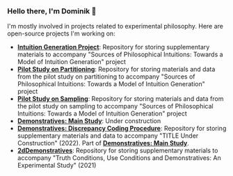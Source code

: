### Hello there, I'm Dominik 👋

<!--
**DominikDziedzic/DominikDziedzic** is a ✨ _special_ ✨ repository because its `README.md` (this file) appears on your GitHub profile.

Here are some ideas to get you started:

- 🔭 I’m currently working on ...
- 🌱 I’m currently learning ...
- 👯 I’m looking to collaborate on ...
- 🤔 I’m looking for help with ...
- 💬 Ask me about ...
- 📫 How to reach me: ...
- 😄 Pronouns: ...
- ⚡ Fun fact: ...
-->

I'm mostly involved in projects related to experimental philosophy. Here are open-source projects I'm working on:

- [**Intuition Generation Project**](https://github.com/DominikDziedzic/IntuitionGenerationProject): Repository for storing supplementary materials to accompany "Sources of Philosophical Intuitions: Towards a Model of Intuition Generation" project
- [**Pilot Study on Partitioning**](https://github.com/DominikDziedzic/PilotStudyPartitioning): Repository for storing materials and data from the pilot study on partitioning to accompany "Sources of Philosophical Intuitions: Towards a Model of Intuition Generation" project
- [**Pilot Study on Sampling**](https://github.com/DominikDziedzic/PilotStudySampling): Repository for storing materials and data from the pilot study on sampling to accompany "Sources of Philosophical Intuitions: Towards a Model of Intuition Generation" project
- [**Demonstratives: Main Study**](https://github.com/DominikDziedzic/2dDemonstratives): Under construction
- [**Demonstratives: Discrepancy Coding Procedure**](https://github.com/DominikDziedzic/DemonstrativesDiscrepancyCoding): Repository for storing supplementary materials and data to accompany "TITLE Under Construction" (2022). Part of [**Demonstratives: Main Study**](https://github.com/DominikDziedzic/2dDemonstratives).
- [**2dDemonstratives**](https://github.com/DominikDziedzic/2dDemonstratives): Repository for storing supplementary materials to accompany "Truth Conditions, Use Conditions and Demonstratives: An Experimental Study" (2021)
